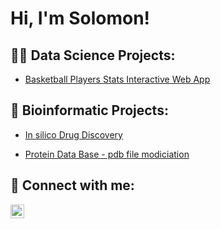 <h1>Hi, I'm Solomon! </h1>

<h2>👨‍💻 Data Science Projects:</h2>

  - [Basketball Players Stats Interactive Web App](https://github.com/solomonA1999/Basketball_Stat_Web_App)

<h2>🧬 Bioinformatic Projects:</h2>
  
  - [In silico Drug Discovery](https://github.com/solomonA1999/Protein_Data_Base_file_modication-programm) 
  
  - [Protein Data Base - pdb file modiciation](https://github.com/solomonA1999/Protein_Data_Base_file_modication-programm)  

<h2> 🤳 Connect with me:</h2>


[<img align="left" alt="JoshMadakor | LinkedIn" width="22px" src="https://cdn.jsdelivr.net/npm/simple-icons@v3/icons/linkedin.svg" />][linkedin]

[linkedin]: https://linkedin.com/in/solomon-akhigbe/

<!--
**joshmadakor1/joshmadakor1** is a ✨ _special_ ✨ repository because its `README.md` (this file) appears on your GitHub profile.

Here are some ideas to get you started:

- 🔭 I’m currently working on ...
- 🌱 I’m currently learning ...
- 👯 I’m looking to collaborate on ...
- 🤔 I’m looking for help with ...
- 💬 Ask me about ...
- 📫 How to reach me: ...
- 😄 Pronouns: ...
- ⚡ Fun fact: ...
-->

<!--
**solomonA1999/solomonA1999** is a ✨ _special_ ✨ repository because its `README.md` (this file) appears on your GitHub profile.

Here are some ideas to get you started:

- 🔭 I’m currently working on ...
- 🌱 I’m currently learning ...
- 👯 I’m looking to collaborate on ...
- 🤔 I’m looking for help with ...
- 💬 Ask me about ...
- 📫 How to reach me: ...
- 😄 Pronouns: ...
- ⚡ Fun fact: ...
-->
